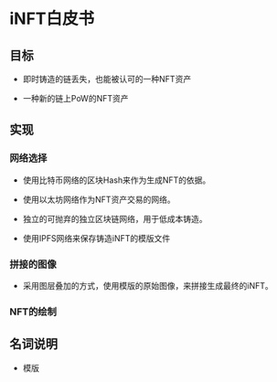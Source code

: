 # iNFT白皮书

## 目标

- 即时铸造的链丢失，也能被认可的一种NFT资产

- 一种新的链上PoW的NFT资产

## 实现

### 网络选择

- 使用比特币网络的区块Hash来作为生成NFT的依据。

- 使用以太坊网络作为NFT资产交易的网络。

- 独立的可抛弃的独立区块链网络，用于低成本铸造。

- 使用IPFS网络来保存铸造iNFT的模版文件

### 拼接的图像

- 采用图层叠加的方式，使用模版的原始图像，来拼接生成最终的iNFT。

### NFT的绘制

## 名词说明

- 模版